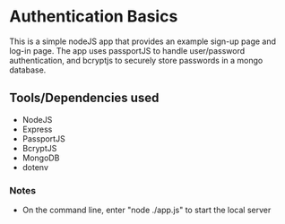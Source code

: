 # Authentication Basics
This is a simple nodeJS app that provides an example sign-up page and log-in page. The app uses passportJS to handle user/password authentication, and bcryptjs to securely store passwords in a mongo database.

## Tools/Dependencies used
- NodeJS
- Express
- PassportJS
- BcryptJS
- MongoDB
- dotenv

### Notes
- On the command line, enter "node ./app.js" to start the local server